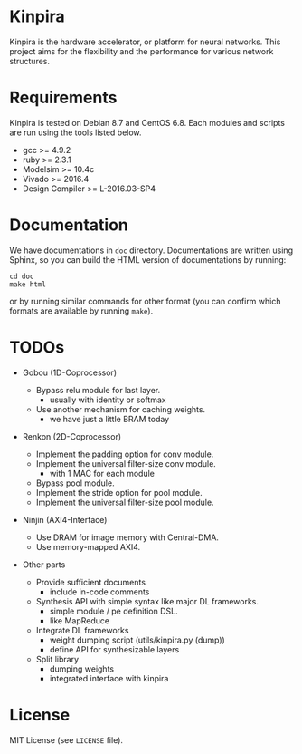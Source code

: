 Kinpira
==================================================

Kinpira is the hardware accelerator, or platform for neural networks.
This project aims for the flexibility and the performance
for various network structures.

Requirements
==================================================

Kinpira is tested on Debian 8.7 and CentOS 6.8.
Each modules and scripts are run using the tools listed below.

* gcc >= 4.9.2
* ruby >= 2.3.1
* Modelsim >= 10.4c
* Vivado >= 2016.4
* Design Compiler >= L-2016.03-SP4

Documentation
==================================================

We have documentations in `doc` directory.
Documentations are written using Sphinx,
so you can build the HTML version of documentations by running:
```
cd doc
make html
```
or by running similar commands for other format
(you can confirm which formats are available by running `make`).

TODOs
==================================================

* Gobou (1D-Coprocessor)
  - Bypass relu module for last layer.
    + usually with identity or softmax
  - Use another mechanism for caching weights.
    + we have just a little BRAM today

* Renkon (2D-Coprocessor)
  - Implement the padding option for conv module.
  - Implement the universal filter-size conv module.
    + with 1 MAC for each module
  - Bypass pool module.
  - Implement the stride option for pool module.
  - Implement the universal filter-size pool module.

* Ninjin (AXI4-Interface)
  - Use DRAM for image memory with Central-DMA.
  - Use memory-mapped AXI4.

* Other parts
  - Provide sufficient documents
    + include in-code comments
  - Synthesis API with simple syntax like major DL frameworks.
    + simple module / pe definition DSL.
    + like MapReduce
  - Integrate DL frameworks
    + weight dumping script (utils/kinpira.py (dump))
    + define API for synthesizable layers
  - Split library
    + dumping weights
    + integrated interface with kinpira

License
==================================================

MIT License (see `LICENSE` file).

